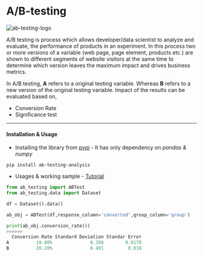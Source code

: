 # A/B-testing

![ab-testing-logo](https://raw.githubusercontent.com/mihir-workspace/ab-testing/main/assets/abtest_logo.png)

A/B testing is process which allows developer/data scientist to analyze and evaluate, the performance of products in an experiment. In this process two or more versions of a variable (web page, page element, products etc.) are shown to different segments of website visitors at the same time to determine which version leaves the maximum impact and drives business metrics.

In A/B testing, **A** refers to a original testing variable. Whereas **B** refers to a new version of the original testing variable. Impact of the results can be evaluated based on,
+ Conversion Rate
+ Significance test
----

#### Installation & Usage
+ Installing the library from [pypi](https://pypi.org/project/ab-testing-analysis/) - It has only dependency on *pandas & numpy*
```shell
pip install ab-testing-analysis
```
+ Usages & working sample - [Tutorial](https://github.com/mihir-workspace/ab-testing/blob/main/Docs/Tutorial.ipynb)
```python
from ab_testing import ABTest
from ab_testing.data import Dataset

df = Dataset().data()

ab_obj = ABTest(df,response_column='converted',group_column='group')

print(ab_obj.conversion_rate())
>>>>>>
  Conversion Rate Standard Deviation Standar Error
A          19.80%              0.398        0.0178
B          20.20%              0.401         0.018
```





